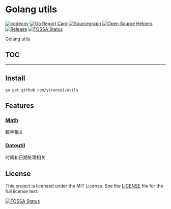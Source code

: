 # Golang utils

[![codecov](https://codecov.io/gh/yiranzai/utils/branch/main/graph/badge.svg)](https://codecov.io/gh/yiranzai/utils)
[![Go Report Card](https://goreportcard.com/badge/github.com/yiranzai/utils)](https://goreportcard.com/report/github.com/yiranzai/utils)
[![Sourcegraph](https://sourcegraph.com/github.com/yiranzai/utils/-/badge.svg)](https://sourcegraph.com/github.com/yiranzai/utils?badge)
[![Open Source Helpers](https://www.codetriage.com/yiranzai/utils/badges/users.svg)](https://www.codetriage.com/yiranzai/utils)
[![Release](https://img.shields.io/github/release/yiranzai/utils.svg?style=flat-square)](https://github.com/yiranzai/utils/releases)
[![FOSSA Status](https://app.fossa.com/api/projects/git%2Bgithub.com%2Fyiranzai%2Futils.svg?type=shield)](https://app.fossa.com/projects/git%2Bgithub.com%2Fyiranzai%2Futils?ref=badge_shield)

Golang utils

## TOC

---

<!--ts-->

<!--te-->

## Install

```shell
go get github.com/yiranzai/utils
```

## Features

### [Math](./math/README.md)

数学相关

### [Dateutil](./dateutil/README.md)

时间和日期处理相关

## License

This project is licensed under the MIT License. See the [LICENSE](./LICENSE) file for the full license text.

[![FOSSA Status](https://app.fossa.com/api/projects/git%2Bgithub.com%2Fyiranzai%2Futils.svg?type=large)](https://app.fossa.com/projects/git%2Bgithub.com%2Fyiranzai%2Futils?ref=badge_large)
